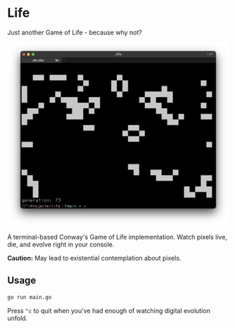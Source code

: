 # Life

Just another Game of Life - because why not?

![Life in action](life.webp)

A terminal-based Conway's Game of Life implementation. Watch pixels live, die, and evolve right in your console.

**Caution:** May lead to existential contemplation about pixels.

## Usage

```bash
go run main.go
```

Press `^c` to quit when you've had enough of watching digital evolution unfold.

